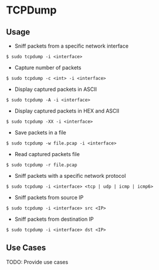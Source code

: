 # TCPDump

## Usage

- Sniff packets from a specific network interface

`$ sudo tcpdump -i <interface>`

- Capture number of packets

`$ sudo tcpdump -c <int> -i <interface>`

- Display captured packets in ASCII

`$ sudo tcpdump -A -i <interface>`

- Display captured packets in HEX and ASCII

`$ sudo tcpdump -XX -i <interface>`

- Save packets in a file

`$ sudo tcpdump -w file.pcap -i <interface>`

- Read captured packets file

`$ sudo tcpdump -r file.pcap`

- Sniff packets with a specific network protocol

`$ sudo tcpdump -i <interface> <tcp | udp | icmp | icmp6>`

- Sniff packets from source IP

`$ sudo tcpdump -i <interface> src <IP>`

- Sniff packets from destination IP

`$ sudo tcpdump -i <interface> dst <IP>`

## Use Cases

TODO: Provide use cases